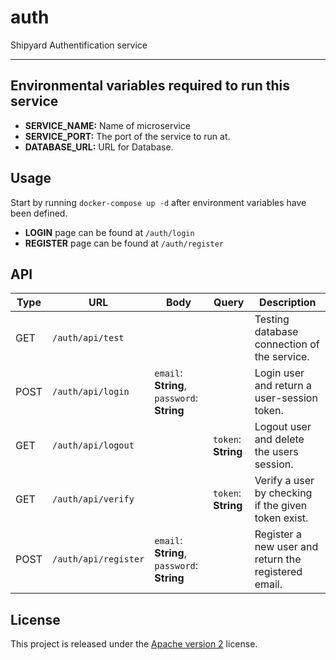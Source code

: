 # auth
Shipyard Authentification service

---

## Environmental variables required to run this service

- **SERVICE_NAME:** Name of microservice
- **SERVICE_PORT:** The port of the service to run at.
- **DATABASE_URL:** URL for Database.

## Usage
Start by running `docker-compose up -d` after environment variables have been defined.

- **LOGIN** page can be found at `/auth/login`
- **REGISTER** page can be found at `/auth/register`

## API

| Type | URL                  | Body                                        | Query               | Description                                          |
| ---- | -------------------- | ------------------------------------------- | ------------------- | ---------------------------------------------------- |
| GET  | `/auth/api/test`     |                                             |                     | Testing database connection of the service.          |
| POST | `/auth/api/login`    | `email`: **String**, `password`: **String** |                     | Login user and return a user-session token.          |
| GET  | `/auth/api/logout`   |                                             | `token`: **String** | Logout user and delete the users session.            |
| GET  | `/auth/api/verify`   |                                             | `token`: **String** | Verify a user by checking if the given token exist.  |
| POST | `/auth/api/register` | `email`: **String**, `password`: **String** |                     | Register a new user and return the registered email. |

## License
This project is released under the [Apache version 2](LICENSE) license.

